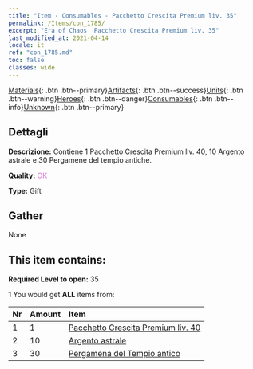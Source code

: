 ```yaml
---
title: "Item - Consumables - Pacchetto Crescita Premium liv. 35"
permalink: /Items/con_1785/
excerpt: "Era of Chaos  Pacchetto Crescita Premium liv. 35"
last_modified_at: 2021-04-14
locale: it
ref: "con_1785.md"
toc: false
classes: wide
---
```

 [Materials](/it/Items/){: .btn .btn--primary}[Artifacts](/it/Items/Artifacts/){: .btn .btn--success}[Units](/it/Items/Units/){: .btn .btn--warning}[Heroes](/it/Items/Heroes/){: .btn .btn--danger}[Consumables](/it/Items/Consumables/){: .btn .btn--info}[Unknown](/it/Items/Unknown/){: .btn .btn--primary}

## Dettagli
 **Descrizione:** Contiene 1 Pacchetto Crescita Premium liv. 40, 10 Argento astrale e 30 Pergamene del tempio antiche.

 **Quality:** <span style="color: #DA70D6">OK</span>

 **Type:** Gift

## Gather

  None

## This item contains:

 **Required Level to open:** 35

 1 You would get **ALL** items  from:

  | Nr | Amount |     Item    |
  |:---|:-------|:------------|
  | 1 | 1 | [Pacchetto Crescita Premium liv. 40](/it/Items/con_1786/) | 
  | 2 | 10 | [Argento astrale](/it/Items/con_969/) | 
  | 3 | 30 | [Pergamena del Tempio antico](/it/Items/con_697/) | 
